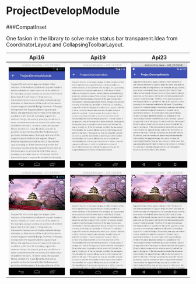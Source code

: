 # ProjectDevelopModule

###CompatInset

One fasion in the library to solve make status bar transparent.Idea from CoordinatorLayout and CollapsingToolbarLayout. 

|Api16|Api19|Api23|
|---|---|---|
|![](/screenshot/inset_image/inset_tool_16.png)|![](/screenshot/inset_image/inset_tool_19.png)|![](/screenshot/inset_image/inset_tool_23.png)|
|![](/screenshot/inset_image/inset_image_16.png)|![](/screenshot/inset_image/inset_image_19.png)|![](/screenshot/inset_image/inset_image_23.png)|

